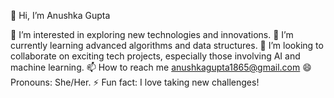 👋 Hi, I’m Anushka Gupta

👀 I’m interested in exploring new technologies and innovations.
🌱 I’m currently learning advanced algorithms and data structures.
💞️ I’m looking to collaborate on exciting tech projects, especially those involving AI and machine learning.
📫 How to reach me anushkagupta1865@gmail.com
😄 Pronouns: She/Her.
⚡ Fun fact: I love taking new challenges!
